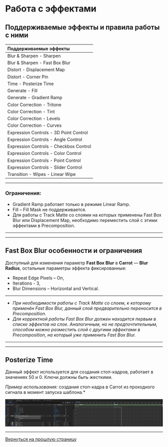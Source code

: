 # Работа с эффектами

## Поддерживаемые эффекты и правила работы с ними

|**Поддерживаемые эффекты**              |
|:---------------------------------------|
| Blur & Sharpen - Sharpen               |
| Blur & Sharpen - Fast Box Blur         |
| Distort - Displacement Map             |
| Distort - Corner Pin                   |
| Time - Posterize Time                  | 
| Generate - Fill                        | 
| Generate - Gradient Ramp               | 
| Color Correction - Tritone             | 
| Color Correction - Tint                | 
| Color Correction - Levels              | 
| Color Correction - Curves              | 
| Expression Controls - 3D Point Control | 
| Expression Controls - Angle Control    | 
| Expression Controls - Checkbox Control | 
| Expression Controls - Color Control    | 
| Expression Controls - Point Control    | 
| Expression Controls - Slider Control   | 
| Transition - Wipes - Linear Wipe       | 

---

### Ограничения:
- Gradient Ramp работает только в режиме Linear Ramp.
- Fill – Fill Mask не поддерживается.
- Для работы с Track Matte со слоями на которых применены Fast Box Blur или Displacement Map, необходимо переместить слой с этими эффектами в Precomposition.

---

---

## Fast Box Blur особенности и ограничения

Доступный для изменения параметр **Fast Box Blur** в **Carrot** — **Blur** **Radius**, остальные параметры эффекта фиксированные:
- Repeat Edge Pixels – On,
- Iterations - 3,
- Blur Dimensions – Horizontal and Vertical.

---

- *При необходимости работы с Track Matte со слоем, к которому применён Fast Box Blur, данный слой предварительно переносится в Precomposition.*
- *Для корректной работы Fast Box Blur должен находится первым в списке эффектов на слое. Аналогичным, но не предпочтительным, способом можно разместить слой с другими эффектами в Precomposition, на который уже применить Fast Box Blur.*

---
---

## Posterize Time

Данный эффект используется для создания стоп-кадров, работает в значениях 50 и 0. Ключи должны быть жесткими.

*Пример использования:* создания стоп-кадра в Carrot из проходного сигнала в момент запуска шаблона.*

![AE_Posterize Time](_images/image201.jpg "Posterize Time")

---

[Вернуться на прошлую страницу](user-guide.md)
